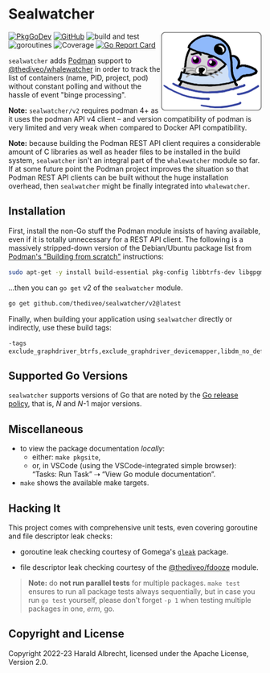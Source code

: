 <!-- markdownlint-disable-next-line MD022 -->
# Sealwatcher
<img align="right" width="200" alt="sealwatcher" src="docs/_images/sealwatcher.png">

[![PkgGoDev](https://pkg.go.dev/badge/github.com/thediveo/sealwatcher)](https://pkg.go.dev/github.com/thediveo/sealwatcher)
[![GitHub](https://img.shields.io/github/license/thediveo/sealwatcher)](https://img.shields.io/github/license/thediveo/sealwatcher)
![build and test](https://github.com/thediveo/sealwatcher/workflows/build%20and%20test/badge.svg?branch=master)
![goroutines](https://img.shields.io/badge/go%20routines-not%20leaking-success)
![Coverage](https://img.shields.io/badge/Coverage-93.9%25-brightgreen)
[![Go Report Card](https://goreportcard.com/badge/github.com/thediveo/sealwatcher)](https://goreportcard.com/report/github.com/thediveo/sealwatcher)

`sealwatcher` adds [Podman](https://podman.io) support to
[@thediveo/whalewatcher](https://github.com/thediveo/whalewatcher) in order to
track the list of containers (name, PID, project, pod) without constant polling
and without the hassle of event "binge processing".

**Note:** `sealwatcher/v2` requires podman 4+ as it uses the podman API v4
client – and version compatibility of podman is very limited and very weak when
compared to Docker API compatibility.

**Note:** because building the Podman REST API client requires a considerable
amount of C libraries as well as header files to be installed in the build
system, `sealwatcher` isn't an integral part of the `whalewatcher` module so
far. If at some future point the Podman project improves the situation so that
Podman REST API clients can be built without the huge installation overhead,
then `sealwatcher` might be finally integrated into `whalewatcher`.

## Installation

First, install the non-Go stuff the Podman module insists of having available,
even if it is totally unnecessary for a REST API client. The following is a
massively stripped-down version of the Debian/Ubuntu package list from [Podman's
"Building from
scratch"](https://podman.io/getting-started/installation#building-from-scratch)
instructions:

```bash
sudo apt-get -y install build-essential pkg-config libbtrfs-dev libgpgme-dev
```

...then you can `go get` v2 of the `sealwatcher` module.

```bash
go get github.com/thediveo/sealwatcher/v2@latest
```

Finally, when building your application using `sealwatcher` directly or
indirectly, use these build tags:

```
-tags exclude_graphdriver_btrfs,exclude_graphdriver_devicemapper,libdm_no_deferred_remove
```

## Supported Go Versions

`sealwatcher` supports versions of Go that are noted by the [Go release
policy](https://golang.org/doc/devel/release.html#policy), that is, _N_ and
_N_-1 major versions.

## Miscellaneous

- to view the package documentation _locally_:
  - either: `make pkgsite`,
  - or, in VSCode (using the VSCode-integrated simple browser): “Tasks: Run
    Task” ⇢ “View Go module documentation”.
- `make` shows the available make targets.

## Hacking It

This project comes with comprehensive unit tests, even covering goroutine and
file descriptor leak checks:

* goroutine leak checking courtesy of Gomega's
  [`gleak`](https://onsi.github.io/gomega/#codegleakcode-finding-leaked-goroutines)
  package.

* file descriptor leak checking courtesy of the
  [@thediveo/fdooze](https://github.com/thediveo/fdooze) module.

> **Note:** do **not run parallel tests** for multiple packages. `make test`
ensures to run all package tests always sequentially, but in case you run `go
test` yourself, please don't forget `-p 1` when testing multiple packages in
one, _erm_, go.

## Copyright and License

Copyright 2022-23 Harald Albrecht, licensed under the Apache License, Version
2.0.
